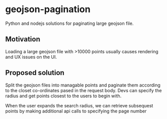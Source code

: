 # geojson-pagination
Python and nodejs solutions for paginating large geojson file. 

## Motivation

Loading a large geojson file with >10000 points usually causes rendering and UX issues
on the UI.


## Proposed solution

Split the geojson files into managable points and paginate them according to the closet 
co-ordinates pased in the request body. 
Devs can specify the radius and get points closest to the users to begin with.

When the user expands the search radius, we can retrieve subsequest points by making 
additional api calls to specifying the page number
